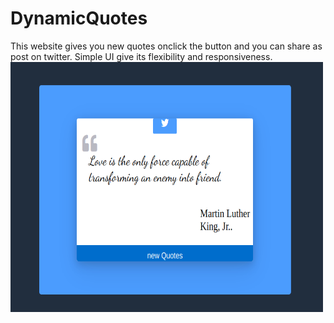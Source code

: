 # DynamicQuotes
This website gives you new quotes onclick the button and you can share as post on twitter.
Simple UI give its flexibility and responsiveness. 
<img src="Screenshot from 2022-07-01 13-02-44.png" width="500" height="400" />
